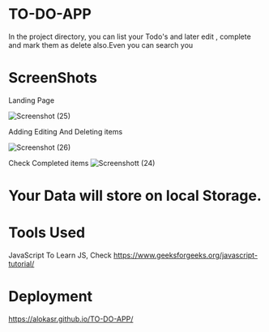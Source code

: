 # TO-DO-APP

In the project directory, you can list your Todo's and later edit , complete and mark them as delete also.Even you can search you
# ScreenShots

Landing Page

![Screenshot (25)](https://user-images.githubusercontent.com/71480401/112279193-a75a3280-8ca9-11eb-816b-5a8514bd29ea.png)

Adding Editing And Deleting items

![Screenshot (26)](https://user-images.githubusercontent.com/71480401/112279213-acb77d00-8ca9-11eb-88fd-5aad03a9eebe.png)

Check Completed items
![Screenshott (24)](https://user-images.githubusercontent.com/71480401/112288645-90204280-8cb3-11eb-936f-d00965373b73.png)


# Your Data will store on local Storage.

# Tools Used 
JavaScript To Learn JS, Check https://www.geeksforgeeks.org/javascript-tutorial/
# Deployment 
 https://alokasr.github.io/TO-DO-APP/
